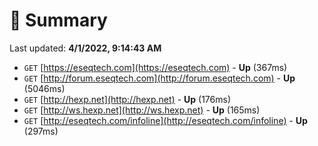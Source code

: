 # 📖 Summary
Last updated: **4/1/2022, 9:14:43 AM**

- `GET` [https://eseqtech.com](https://eseqtech.com) - **Up** (367ms)
- `GET` [http://forum.eseqtech.com](http://forum.eseqtech.com) - **Up** (5046ms)
- `GET` [http://hexp.net](http://hexp.net) - **Up** (176ms)
- `GET` [http://ws.hexp.net](http://ws.hexp.net) - **Up** (165ms)
- `GET` [http://eseqtech.com/infoline](http://eseqtech.com/infoline) - **Up** (297ms)
